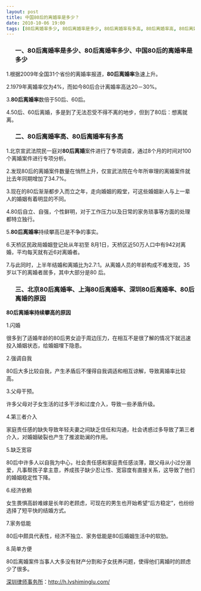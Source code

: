 ```yaml
---
layout: post
title: 中国80后的离婚率是多少？
date: 2010-10-06 19:00
tags: [80后离婚率多少, 80后离婚率是多少, 80后离婚率有多高, 80后离婚率高, 80后离婚的原因, 上海80后离婚率, 北京80后离婚率, 深圳80后离婚率, 深圳离婚律师咨询, 离婚率]
---
```

<ol>
<h3>一、80后离婚率是多少、80后离婚率多少、中国80后的离婚率是多少</h3>
</ol>
1.根据2009年全国31个省份的离婚率报道，<strong>80后离婚率</strong>急速上升。

2.1979年离婚率仅为4%，而如今80后合计离婚率高达20－30%。

3.<strong>80后离婚率</strong>数倍于50后、60后。

4.50后、60后离婚，多是到了无法忍受不得不离的地步，但到了80后：想离就离。
<ol>
<h3>二、80后离婚率高、80后离婚率有多高</h3>
</ol>
1.北京宣武法院民一庭对<strong>80后离婚</strong>案件进行了专项调查，通过8个月的时间对100个离婚案件进行专项分析。

2.发现80后的离婚案件数量在悄然上升，仅宣武法院在今年所审理的离婚案件就比去年同期增加了34.7%。

3.现在的80后渐渐都步入而立之年，走向婚姻的殿堂，可这些婚姻新人与上一辈人的婚姻有着明显的不同。

4.80后自立、自强，个性鲜明，对于工作压力以及日常的家务琐事等方面的处理都特立独行。

5.<strong>80后离婚率</strong>持续攀高已是不争的事实。

6.天桥区民政局婚姻登记处从年初至 8月1日，天桥区近50万人口中有942对离婚，平均每天就有近6对离婚者。

7.与此同时，上半年结婚和离婚比为2.7∶1。从离婚人员的年龄构成不难发现，35岁以下的离婚者居多，其中大部分是80 后。
<ol>
<h3>三、北京80后离婚率、上海80后离婚率、深圳80后离婚率、80后离婚的原因</h3>
</ol>
<strong>80后离婚率持续攀高的原因</strong>

1.闪婚

很多到了适婚年龄的80后男女迫于周边压力，在相互不是很了解的情况下就迅速投入婚姻状态，给婚姻埋下隐患。

2.强调自我

80后大多比较自我，产生矛盾后不懂得自我调适和相互谅解，导致离婚率比较高。

3.父母干预。

许多父母对子女生活的过多干涉和过度介入，导致一些矛盾升级。

4.第三者介入

家庭责任感的缺失导致年轻夫妻之间缺乏信任和沟通，社会诱惑过多导致了第三者介入，对婚姻破裂也产生了推波助澜的作用。

5.缺乏宽容

80后中许多人以自我为中心，社会责任感和家庭责任感淡薄，跟父母从小过分溺爱，凡事帮孩子拿主意，养成孩子缺少忍让性、宽容度有直接关系，这导致了他们的婚姻稳定性下降。

6.经济依赖

女生畏惧高龄难嫁是长年的老顾虑，可现在的男生也开始希望“后方稳定”，也纷纷选择了短平快的结婚方式。

7.家务低能

80后中颇具代表性，经济不独立、家务低能是80后婚姻生活中的软肋。

8.简单方便

80后离婚案件当事人大多没有财产分割和子女抚养问题，使得他们离婚时的顾虑少了很多。

<a href="http://h.lvshiminglu.com/">深圳律师事务所</a>：<a href="http://h.lvshiminglu.com/">http://h.lvshiminglu.com/</a>


